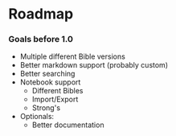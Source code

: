 # Roadmap

### Goals before 1.0
- Multiple different Bible versions
- Better markdown support (probably custom)
- Better searching
- Notebook support
  - Different Bibles
  - Import/Export
  - Strong's
- Optionals:
  - Better documentation